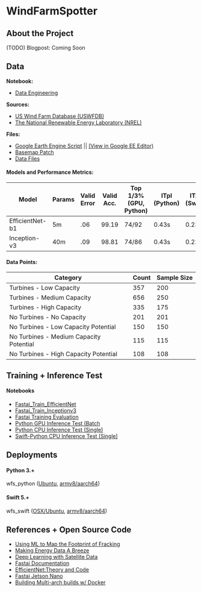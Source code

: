 # WindFarmSpotter


## About the Project

(TODO)
Blogpost: Coming Soon



## Data

**Notebook:** 
- [Data Engineering](https://github.com/codeamt/WindFarmSpotter/blob/master/notebooks/data_engineering.ipynb)

**Sources:** 
- [US Wind Farm Database (USWFDB)](https://medium.com/r/?url=https%3A%2F%2Feerscmap.usgs.gov%2Fuswtdb%2Fdata%2F) 
- [The National Renewable Energy Laboratory (NREL)](https://www.nrel.gov/) 

**Files:**
- [Google Earth Engine Script](https://github.com/codeamt/WindFarmSpotter/blob/master/data_sources/wfs_google_ee_script.txt) || [(View in Google EE Editor)](https://code.earthengine.google.com/f723127a012d4ca7f06e8b9a412962cd) 
- [Basemap Patch](https://github.com/codeamt/WindFarmSpotter/blob/master/data_sources/basemap_patch.txt)
- [Data Files](https://github.com/codeamt/WindFarmSpotter/tree/master/data_sources)


#### Models and Performance Metrics: 

| Model | Params |   Valid Error |  Valid Acc.  |  Top 1/3% (GPU, Python) |  ITpI (Python) |  ITpI (Swift)  |  
| --- | --- | --- | --- | --- | --- | --- | 
| EfficientNet-b1 |  5m   |  .06   |  99.19  |  74/92  |  0.43s |  0.23s  |
| Inception-v3    | 40m   |  .09   |  98.81  |  74/86  |  0.43s |  0.22s  |



#### Data Points: 
 
| Category  | Count | Sample Size  |
| --- | --- | --- |
| Turbines - Low Capacity | 357  | 200 |
| Turbines - Medium Capacity | 656 | 250 |
| Turbines - High Capacity  | 335 |  175 |
| No Turbines - No Capacity | 201 | 201 |
| No Turbines - Low Capacity Potential | 150 |  150 |
| No Turbines - Medium Capacity Potential | 115 |  115 |
| No Turbines - High Capacity Potential | 108 |  108 |


## Training + Inference Test 

#### Notebooks 
- [Fastai_Train_EfficientNet](https://github.com/codeamt/WindFarmSpotter/blob/master/notebooks/train_efficientnet_b1.ipynb)
- [Fastai_Train_Inceptionv3](https://github.com/codeamt/WindFarmSpotter/blob/master/notebooks/train_inception_v3.ipynb)
- [Fastai Training Evaluation]()
- [Python GPU Inference Test (Batch](https://github.com/codeamt/WindFarmSpotter/blob/master/notebooks/python_inference_test_gpu.ipynb)
- [Python CPU Inference Test (Single)](https://github.com/codeamt/WindFarmSpotter/blob/master/notebooks/python_inference_test_cpu.ipynb) 
- [Swift-Python CPU Inference Test (Single)](https://github.com/codeamt/WindFarmSpotter/blob/master/notebooks/swift_inference_test_cpu.ipynb)

## Deployments 

#### Python 3.+
wfs_python ([Ubuntu](https://github.com/codeamt/WindFarmSpotter/tree/wfs-py-web), [armv8/aarch64](https://github.com/codeamt/WindFarmSpotter/tree/wfs-py-edge))

#### Swift 5.+
wfs_swift ([OSX/Ubuntu](https://github.com/codeamt/WindFarmSpotter/tree/wfs-swift-web), [armv8/aarch64](https://github.com/codeamt/WindFarmSpotter/tree/wfs-swift-edge))


## References + Open Source Code 
- [Using ML to Map the Footprint of Fracking](https://skytruth.org/2019/02/using-machine-learning-to-map-the-footprint-of-fracking-in-central-appalachia/) 
- [Making Energy Data A Breeze](https://chesterenergyandpolicy.com/2018/05/29/making-energy-data-a-breeze-the-u-s-wind-turbine-database/amp/) 
- [Deep Learning with Satellite Data](https://towardsdatascience.com/deep-learning-with-satellite-data-b78b20708de)
- [Fastai Documentation](https://docs.fast.ai/index.html) 
- [EfficientNet:Theory and Code](https://www.learnopencv.com/efficientnet-theory-code/) 
- [Fastai Jetson Nano](https://github.com/brtknr/fastai-jetson-nano)
- [Building Multi-arch builds w/ Docker](https://medium.com/@futurejones/building-a-multi-arch-swift-docker-image-using-docker-desktop-122c85110a6f)

